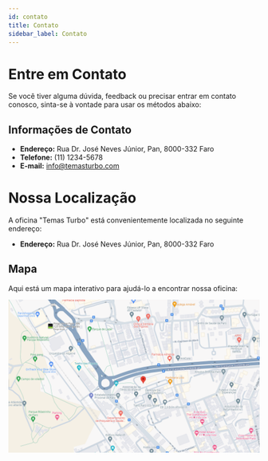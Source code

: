 ```yaml
---
id: contato
title: Contato
sidebar_label: Contato
---
```


# Entre em Contato

Se você tiver alguma dúvida, feedback ou precisar entrar em contato conosco, sinta-se à vontade para usar os métodos abaixo:

## Informações de Contato

- **Endereço:** Rua Dr. José Neves Júnior, Pan, 8000-332 Faro
- **Telefone:** (11) 1234-5678
- **E-mail:** [info@temasturbo.com](mailto:info@temasturbo.com)

# Nossa Localização

A oficina "Temas Turbo" está convenientemente localizada no seguinte endereço:

- **Endereço:** Rua Dr. José Neves Júnior, Pan, 8000-332 Faro

## Mapa

Aqui está um mapa interativo para ajudá-lo a encontrar nossa oficina:

[![Mapa Oficina](../../static/img/mapa.png)](https://www.google.com/maps/place/37%C2%B001'29.3%22N+7%C2%B056'29.2%22W/@37.0247918,-7.9440148,17z/data=!3m1!4b1!4m4!3m3!8m2!3d37.0247918!4d-7.9414399?hl=en&entry=ttu)


